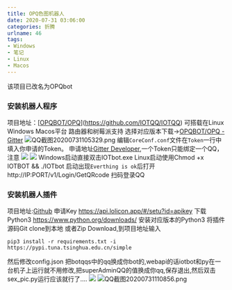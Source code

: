 ```yaml
---
title: OPQ色图机器人
date: 2020-07-31 03:06:00
categories: 折腾
urlname: 46
tags:
- Windows
- 笔记
- Linux
- Macos
---
```

该项目已改名为OPQbot
### 安装机器人程序
项目地址：[[OPQBOT/OPQ](https://github.com/OPQBOT/OPQ)](https://github.com/IOTQQ/IOTQQ)
可搭载在Linux Windows Macos平台 路由器和树莓派支持
选择对应版本下载->[OPQBOT/OPQ - Gitter](https://gitter.im/OPQBOT/OPQ)
![QQ截图20200731105329.png](https://i.loli.net/2020/07/31/JMq1L49HCWITVwY.png)
编辑`CoreConf.conf`文件在`Token`一行中填入你申请的Token。
申请地址[Gitter Developer](https://developer.gitter.im/docs/welcome),一个Token只能绑定一个QQ，注意
![](https://i.loli.net/2020/07/31/ZKIjbWP1AxdMtuV.png)
![](https://i.loli.net/2020/07/31/rdOUGoAI3CtLvNq.png)
Windows启动直接双击IOTbot.exe
Linux启动使用Chmod +x IOTBOT && ./IOTbot
启动出现`Everthing is ok`后打开http://IP:PORT/v1/Login/GetQRcode
扫码登录QQ

### 安装机器人插件
项目地址:[Github](https://github.com/yuban10703/IOTQQ-color_pic)
申请Key https://api.lolicon.app/#/setu?id=apikey
下载Python3 https://www.python.org/downloads/ 
安装对应版本的Python3
将插件源码Git clone到本地 或者Zip Download,到项目地址输入
```
pip3 install -r requirements.txt -i https://pypi.tuna.tsinghua.edu.cn/simple
```
然后修改config.json 把botqqs中的qq换成你bot的,webapi的话iotbot和py在一台机子上运行就不用修改,把superAdminQQ的值换成你qq,保存退出,然后双击sex_pic.py运行应该就行了....
![](https://camo.githubusercontent.com/86aee55480cdcdeac61887bd89e3f816a38a2b7a/68747470733a2f2f63646e2e6a7364656c6976722e6e65742f67682f797562616e31303730332f426c6f67496d67646174612f696d672f32303230303731343233313134322e706e67)
![QQ截图20200731110856.png](https://i.loli.net/2020/07/31/sEjGxIrC8t6fZLB.png)




